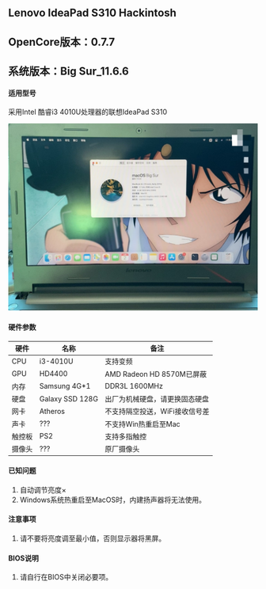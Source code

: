 ## Lenovo IdeaPad S310 Hackintosh

## OpenCore版本：0.7.7

## 系统版本：Big Sur_11.6.6

#### 适用型号

采用Intel 酷睿i3 4010U处理器的联想IdeaPad S310

![2022/11/17 已出售该笔记本](test.jpg)

#### 硬件参数
| 硬件  | 名称       | 备注            |
|-----|----------|---------------|
| CPU | i3-4010U | 支持变频 |
| GPU | HD4400   | AMD Radeon HD 8570M已屏蔽 |
| 内存 | Samsung 4G*1   | DDR3L 1600MHz |
| 硬盘 | Galaxy SSD 128G | 出厂为机械硬盘，请更换固态硬盘 |
| 网卡  | Atheros  | 不支持隔空投送，WiFi接收信号差   |
| 声卡  | ???   | 不支持Win热重启至Mac |
| 触控板 | PS2   | 支持多指触控 |
| 摄像头 | ??? | 原厂摄像头 |

#### 已知问题

1.  自动调节亮度×
2.  Windows系统热重启至MacOS时，内建扬声器将无法使用。

#### 注意事项

1.  请不要将亮度调至最小值，否则显示器将黑屏。

#### BIOS说明

1.  请自行在BIOS中关闭必要项。
